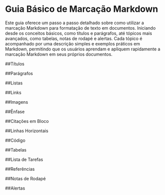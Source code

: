# Guia Básico de Marcação Markdown 

Este guia oferece um passo a passo detalhado sobre como utilizar a marcação Markdown para
formatação de texto em documentos. Iniciando desde os conceitos básicos, como títulos e
parágrafos, até tópicos mais avançados, como tabelas, notas de rodapé e alertas. Cada tópico
é acompanhado por uma descrição simples e exemplos práticos em Markdown, permitindo que os
usuários aprendam e apliquem rapidamente a marcação Markdown em seus próprios documentos.

##Títulos

##Parágrafos

##Listas

##Links

##Imagens

##Ênfase

##Citações em Bloco

##Linhas Horizontais

##Código

##Tabelas

##Lista de Tarefas

##Referências

##Notas de Rodapé

##Alertas
